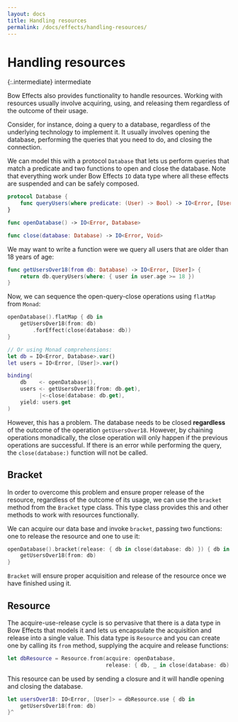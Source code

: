 ```yaml
---
layout: docs
title: Handling resources
permalink: /docs/effects/handling-resources/
---
```


# Handling resources
 
 {:.intermediate}
 intermediate
 
 Bow Effects also provides functionality to handle resources. Working with resources usually involve acquiring, using, and releasing them regardless of the outcome of their usage.
 
 Consider, for instance, doing a query to a database, regardless of the underlying technology to implement it. It usually involves opening the database, performing the queries that you need to do, and closing the connection.
 
 We can model this with a protocol `Database` that lets us perform queries that match a predicate and two functions to open and close the database. Note that everything work under Bow Effects `IO` data type where all these effects are suspended and can be safely composed.

```swift
protocol Database {
    func queryUsers(where predicate: (User) -> Bool) -> IO<Error, [User]>
}

func openDatabase() -> IO<Error, Database>
```

```swift
func close(database: Database) -> IO<Error, Void>
```

 We may want to write a function were we query all users that are older than 18 years of age:

```swift
func getUsersOver18(from db: Database) -> IO<Error, [User]> {
    return db.queryUsers(where: { user in user.age >= 18 })
}
```

 Now, we can sequence the open-query-close operations using `flatMap` from `Monad`:

```swift
openDatabase().flatMap { db in
    getUsersOver18(from: db)
        .forEffect(close(database: db))
}

// Or using Monad comprehensions:
let db = IO<Error, Database>.var()
let users = IO<Error, [User]>.var()

binding(
    db    <- openDatabase(),
    users <- getUsersOver18(from: db.get),
          |<-close(database: db.get),
    yield: users.get
)
```

 However, this has a problem. The database needs to be closed **regardless** of the outcome of the operation `getUsersOver18`. However, by chaining operations monadically, the close operation will only happen if the previous operations are successful. If there is an error while performing the query, the `close(database:)` function will not be called.
 
## Bracket
 
 In order to overcome this problem and ensure proper release of the resource, regardless of the outcome of its usage, we can use the `bracket` method from the `Bracket` type class. This type class provides this and other methods to work with resources functionally.
 
 We can acquire our data base and invoke `bracket`, passing two functions: one to release the resource and one to use it:

```swift
openDatabase().bracket(release: { db in close(database: db) }) { db in
    getUsersOver18(from: db)
}
```

 `Bracket` will ensure proper acquisition and release of the resource once we have finished using it.
 
## Resource
 
 The acquire-use-release cycle is so pervasive that there is a data type in Bow Effects that models it and lets us encapsulate the acquisition and release into a single value. This data type is `Resource` and you can create one by calling its `from` method, supplying the acquire and release functions:

```swift
let dbResource = Resource.from(acquire: openDatabase,
                               release: { db, _ in close(database: db) })
```

 This resource can be used by sending a closure and it will handle opening and closing the database.

```swift
let usersOver18: IO<Error, [User]> = dbResource.use { db in
    getUsersOver18(from: db)
}^
```
